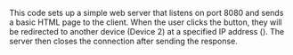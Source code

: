 This code sets up a simple web server that listens on port 8080 and sends a basic HTML page to the client. When the user clicks the button, they will be redirected to another device (Device 2) at a specified IP address (<IP-Device-2>). The server then closes the connection after sending the response.

